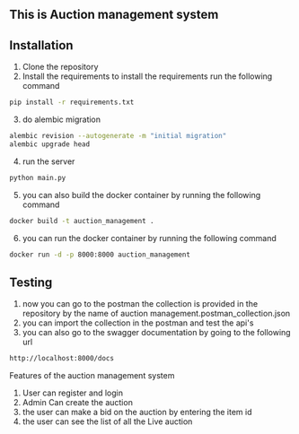 ## This is Auction management system 

## Installation
1. Clone the repository
2. Install the requirements to install the requirements run the following command
```bash
pip install -r requirements.txt
```
3. do alembic migration
```bash
alembic revision --autogenerate -m "initial migration"
alembic upgrade head
```
4. run the server
```bash
python main.py
```
5. you can also build the docker container by running the following command
```bash
docker build -t auction_management .
```
6. you can run the docker container by running the following command
```bash
docker run -d -p 8000:8000 auction_management
```
## Testing
1. now you can go to the postman the collection is provided in the repository by the name of auction management.postman_collection.json
2. you can import the collection in the postman and test the api's
3. you can also go to the swagger documentation by going to the following url
```bash
http://localhost:8000/docs
```
 Features of the auction management system
1. User can register and login
2. Admin Can create the auction
3. the user can make a bid on the auction by entering the item id
4. the user can see the list of all the Live auction